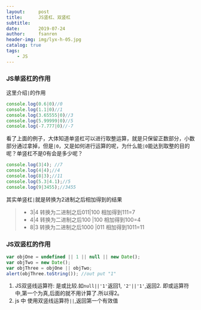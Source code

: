 ```yaml
---
layout:     post
title:      JS竖杠、双竖杠
subtitle:   
date:       2019-07-24
author:     fsanren
header-img: img/lyx-h-05.jpg
catalog: true
tags:
    - JS
---
```


### JS单竖杠的作用

这里介绍`|`的作用

```JavaScript
console.log(0.6|0)//0
console.log(1.1|0)//1
console.log(3.65555|0)//3
console.log(5.99999|0)//5
console.log(-7.777|0)//-7
```

看了上面的例子，大体知道单竖杠可以进行取整运算，就是只保留正数部分，小数部分通过拿掉，但是`|0`，又是如何进行运算的呢，为什么能`|0`能达到取整的目的呢？单竖杠不是0有会是多少呢？

```JavaScript
console.log(3|4); //7
console.log(4|4);//4
console.log(8|3);//11
console.log(5.3|4.1);//5
console.log(9|3455);//3455
```

其实单竖杠`|`就是转换为2进制之后相加得到的结果

>- 3|4 
转换为二进制之后011|100 相加得到111=7 
>- 4|4 
转换为二进制之后100 |100 相加得到100=4 
>- 8|3 
转换为二进制之后1000 |011 相加得到1011=11

### JS双竖杠的作用

```JavaScript
var objOne = undefined || 1 || null || new Date();
var objTwo = new Date();
var objThree = objOne || objTwo;
alert(objThree.toString()); //out put "1"
```


1. JS双竖线运算符: 是或比较.如`null||'1'`返回1, `'2'||'1'`,返回2. 即或运算符中,第一个为真,后面的就不用计算了.所以得2。
2. js 中 使用双竖线运算符`||`,返回第一个有效值


